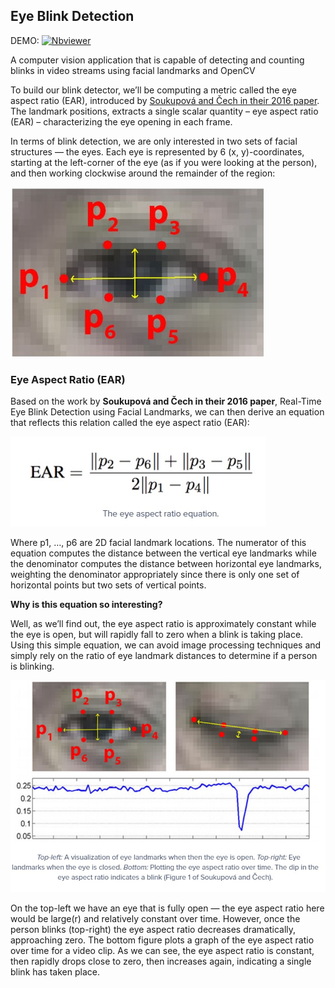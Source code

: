 ## Eye Blink Detection
DEMO: [![Nbviewer](https://github.com/jupyter/design/blob/master/logos/Badges/nbviewer_badge.svg)](https://nbviewer.jupyter.org/github/shejz/Eye-blink-detection/blob/main/blink_detection.ipynb)

A computer vision application that is capable of detecting and counting blinks in video streams using facial landmarks and OpenCV

To build our blink detector, we’ll be computing a metric called the eye aspect ratio (EAR), introduced by [Soukupová and Čech in their 2016 paper](http://vision.fe.uni-lj.si/cvww2016/proceedings/papers/05.pdf). The landmark positions, extracts a single scalar quantity – eye aspect ratio (EAR) – characterizing the eye opening in
each frame.

In terms of blink detection, we are only interested in two sets of facial structures — the eyes. Each eye is represented by 6 (x, y)-coordinates, starting at the left-corner of the eye (as if you were looking at the person), and then working clockwise around the remainder of the region:

![](https://github.com/shejz/Eye-blink-detection/blob/main/images/eye_landmarks.jpg)

### Eye Aspect Ratio (EAR) 

Based on the work by **Soukupová and Čech in their 2016 paper**, Real-Time Eye Blink Detection using Facial Landmarks, we can then derive an equation that reflects this relation called the eye aspect ratio (EAR):

![](https://github.com/shejz/Eye-blink-detection/blob/main/images/EAR%20equation.jpg)

Where p1, …, p6 are 2D facial landmark locations. The numerator of this equation computes the distance between the vertical eye landmarks while the denominator computes the distance between horizontal eye landmarks, weighting the denominator appropriately since there is only one set of horizontal points but two sets of vertical points.

**Why is this equation so interesting?**

Well, as we’ll find out, the eye aspect ratio is approximately constant while the eye is open, but will rapidly fall to zero when a blink is taking place. Using this simple equation, we can avoid image processing techniques and simply rely on the ratio of eye landmark distances to determine if a person is blinking.

![](https://github.com/shejz/Eye-blink-detection/blob/main/images/EAR%20Eye%20Landmarks.jpg)

On the top-left we have an eye that is fully open — the eye aspect ratio here would be large(r) and relatively constant over time. However, once the person blinks (top-right) the eye aspect ratio decreases dramatically, approaching zero. The bottom figure plots a graph of the eye aspect ratio over time for a video clip. As we can see, the eye aspect ratio is constant, then rapidly drops close to zero, then increases again, indicating a single blink has taken place.
